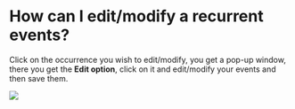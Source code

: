# How can I edit/modify a recurrent events?

<p class="no-margin">Click on the occurrence you wish to edit/modify, you get a pop-up window, there you get the <b>Edit option</b>, click on it and edit/modify your events and then save them.</p>
<p class="no-margin"></p>
<div class="intercom-container"><img src="/assets/img/teams-pro/image_100.png"></div>



